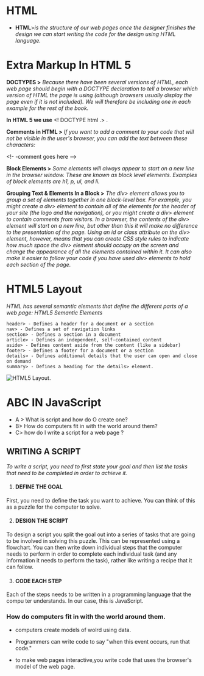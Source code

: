 
# **HTML**

+ **HTML**>*is the structure of our web pages once the designer finishes the design we can start writing the code for the design using HTML language.*
 
 # **Extra Markup In HTML 5**
 **DOCTYPES >** *Because there have been
several versions of HTML, each
web page should begin with a
DOCTYPE declaration to tell a
browser which version of HTML
the page is using (although
browsers usually display the
page even if it is not included).
We will therefore be including
one in each example for the rest
of the book.*

**In HTML 5 we use** <! DOCTYPE html .> .

**Comments in HTML >** *If you want to add a comment
to your code that will not be
visible in the user's browser, you
can add the text between these
characters:*

<!- -comment goes here -->

**Block Elements >** *Some elements will always
appear to start on a new line in
the browser window. These are
known as block level elements.
Examples of block elements are
h1, p, ul, and li.*

**Grouping Text & Elements In a Block >**
*The div> element allows you to
group a set of elements together
in one block-level box.
For example, you might create
a div> element to contain all
of the elements for the header
of your site (the logo and the
navigation), or you might create
a div> element to contain
comments from visitors.
In a browser, the contents of
the div> element will start on
a new line, but other than this
it will make no difference to the
presentation of the page.
Using an id or class attribute
on the div> element, however,
means that you can create
CSS style rules to indicate how
much space the div> element
should occupy on the screen and
change the appearance of all the
elements contained within it.
It can also make it easier to
follow your code if you have used
div> elements to hold each
section of the page.*
# **HTML5 Layout**
*HTML has several semantic elements that define the different parts of a web page:
HTML5 Semantic Elements* 	

    header> - Defines a header for a document or a section
    nav> - Defines a set of navigation links
    section> - Defines a section in a document
    article> - Defines an independent, self-contained content
    aside> - Defines content aside from the content (like a sidebar)
    footer> - Defines a footer for a document or a section
    details> - Defines additional details that the user can open and close on demand
    summary> - Defines a heading for the details> element.
 ![HTML5 Layout](https://www.w3schools.com/html/img_sem_elements.gif).

# **ABC IN JavaScript**


+ A > What is script and how do O create one?
+ B> How do computers fit in with the world around them?
+ C> how do I write a script for a web page ?
## WRITING A SCRIPT
*To write a script, you need to first
state your goal and then list the
tasks that need to be completed in
order to achieve it.*
1. #### DEFINE THE GOAL
First, you need to define the task you want to
achieve. You can think of this as a puzzle for the
computer to solve.

2. #### DESIGN THE SCRIPT
To design a script you split the goal out into a series
of tasks that are going to be involved in solving this
puzzle. This can be represented using a flowchart.
You can then write down individual steps that the
computer needs to perform in order to complete
each individual task (and any information it needs to
perform the task), rather like writing a recipe that it
can follow.

3. #### CODE EACH STEP
Each of the steps needs to be written in a
programming language that the compu ter
understands. In our case, this is JavaScript.

###  How do computers fit in with the world around them.
* computers create models of wolrd using data.
- Programmers can write code to say "when this event occurs, run that code."
+ to make web pages interactive,you write code that uses the browser's model of the web page. 